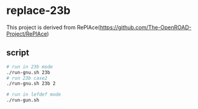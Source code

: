 # replace-23b
This project is derived from RePlAce(https://github.com/The-OpenROAD-Project/RePlAce)

## script
```bash
# run in 23b mode
./run-gnu.sh 23b
# run 23b case2
./run-gnu.sh 23b 2

# run in lefdef mode
./run-gun.sh
```

